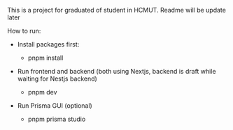 This is a project for graduated of student in HCMUT. Readme will be update later

How to run:

- Install packages first:
  - pnpm install

- Run frontend and backend (both using Nextjs, backend is draft while waiting for Nestjs backend)
  - pnpm dev

- Run Prisma GUI (optional)
  - pnpm prisma studio
